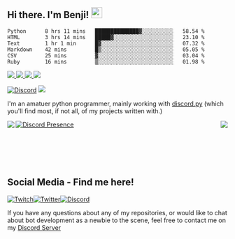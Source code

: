 ## Hi there. I'm Benji! <img src="https://media.giphy.com/media/hvRJCLFzcasrR4ia7z/giphy.gif" width="25px">

<!--START_SECTION:waka-->

```text
Python      8 hrs 11 mins   ██████████████▓░░░░░░░░░░   58.54 %
HTML        3 hrs 14 mins   █████▓░░░░░░░░░░░░░░░░░░░   23.10 %
Text        1 hr 1 min      █▓░░░░░░░░░░░░░░░░░░░░░░░   07.32 %
Markdown    42 mins         █▒░░░░░░░░░░░░░░░░░░░░░░░   05.05 %
CSV         25 mins         ▓░░░░░░░░░░░░░░░░░░░░░░░░   03.04 %
Ruby        16 mins         ▒░░░░░░░░░░░░░░░░░░░░░░░░   01.98 %
```

<!--END_SECTION:waka-->


<a href="https://www.linkedin.com/in/benjamin-campbell-wilson-115a67177/">
  <img src="https://img.icons8.com/material-outlined/30/689d6a/linkedin.png"/>
</a>
<a href="https://twitter.com/BritishBenji">
  <img src="https://img.icons8.com/material-outlined/30/689d6a/twitter.png"/>
</a>
<a href="https://Ko-fi.com/britishbenji">
<img src="https://img.icons8.com/material-outlined/30/689d6a/cafe.png"/>
</a>
<a href="https://www.twitch.tv/britishbenji">
    <img src="https://img.icons8.com/material-outlined/24/689d6a/twitch.png"/>
  </a>
  
[![Discord](https://img.shields.io/discord/853638415039463464.svg?label=&logo=discord&logoColor=ffffff&color=7389D8&labelColor=6A7EC2)](https://discord.gg/qBq2WSsgvv)
![](https://visitor-badge.glitch.me/badge?page_id=britishbenji)

I'm an amatuer python programmer, mainly working with [discord.py](https://github.com/Rapptz/discord.py) (which you'll find most, if not all, of my projects written with.)

<div>
<img align="left" src="https://github-readme-stats.vercel.app/api?username=britishbenji&count_private=true"><img align="right" src="https://lastfm-recently-played.vercel.app/api?user=BritishBenji">
  
[![Discord Presence](https://lanyard-profile-readme.vercel.app/api/400912133367529472)](https://discord.com/users/400912133367529472)

</div>

<br><br><br><br>
## Social Media - Find me here! 
<a href="https://twitch.tv/britishbenji"><img alt="Twitch" src="https://img.shields.io/badge/BritishBenji-%239146FF.svg?style=for-the-badge&logo=Twitch&logoColor=white"/></a><a href="https://twitter.com/britishbenji"><img alt="Twitter" src="https://img.shields.io/badge/BritishBenji-%231DA1F2.svg?style=for-the-badge&logo=Twitter&logoColor=white"/></a><a href="https://discord.gg/qBq2WSsgvv"><img alt="Discord" src="https://img.shields.io/badge/Discord Server-%237289DA.svg?style=for-the-badge&logo=discord&logoColor=white"/></a><a href="https://Ko-fi.com/britishbenji"></a>

If you have any questions about any of my repositories, or would like to chat about bot development as a newbie to the scene, 
feel free to contact me on my [Discord Server](https://discord.gg/qBq2WSsgvv)
